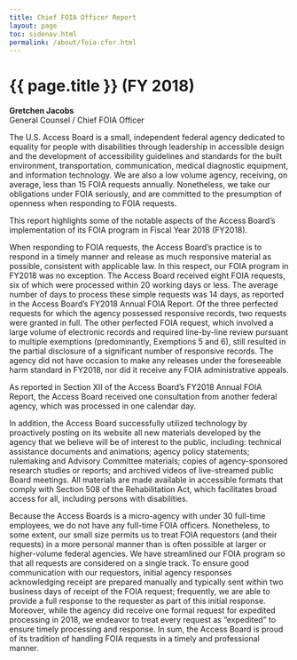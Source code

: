 ```yaml
---
title: Chief FOIA Officer Report
layout: page
toc: sidenav.html
permalink: /about/foia-cfor.html
---
```


# {{ page.title }} (FY 2018)

**Gretchen Jacobs**  
General Counsel / Chief FOIA Officer

The U.S. Access Board is a small, independent federal agency dedicated to equality for people with disabilities through leadership in accessible design and the development of accessibility guidelines and standards for the built environment, transportation, communication, medical diagnostic equipment, and information technology. We are also a low volume agency, receiving, on average, less than 15 FOIA requests annually.  Nonetheless, we take our obligations under FOIA seriously, and are committed to the presumption of openness when responding to FOIA requests.

This report highlights some of the notable aspects of the Access Board’s implementation of its FOIA program in Fiscal Year 2018 (FY2018).

When responding to FOIA requests, the Access Board’s practice is to respond in a timely manner and release as much responsive material as possible, consistent with applicable law.  In this respect, our FOIA program in FY2018 was no exception.  The Access Board received eight FOIA requests, six of which were processed within 20 working days or less.  The average number of days to process these simple requests was 14 days, as reported in the Access Board’s FY2018 Annual FOIA Report.  Of the three perfected requests for which the agency possessed responsive records, two requests were granted in full.  The other perfected FOIA request, which involved a large volume of electronic records and required line-by-line review pursuant to multiple exemptions (predominantly, Exemptions 5 and 6), still resulted in the partial disclosure of a significant number of responsive records.  The agency did not have occasion to make any releases under the foreseeable harm standard in FY2018, nor did it receive any FOIA administrative appeals.

As reported in Section XII of the Access Board’s FY2018 Annual FOIA Report, the Access Board received one consultation from another federal agency, which was processed in one calendar day.

In addition, the Access Board successfully utilized technology by proactively posting on its website all new materials developed by the agency that we believe will be of interest to the public, including:  technical assistance documents and animations; agency policy statements; rulemaking and Advisory Committee materials; copies of agency-sponsored research studies or reports; and archived videos of live-streamed public Board meetings.  All materials are made available in accessible formats that comply with Section 508 of the Rehabilitation Act, which facilitates broad access for all, including persons with disabilities.

Because the Access Boards is a micro-agency with under 30 full-time employees, we do not have any full-time FOIA officers.  Nonetheless, to some extent, our small size permits us to treat FOIA requestors (and their requests) in a more personal manner than is often possible at larger or higher-volume federal agencies.  We have streamlined our FOIA program so that all requests are considered on a single track.  To ensure good communication with our requestors, initial agency responses acknowledging receipt are prepared manually and typically sent within two business days of receipt of the FOIA request; frequently, we are able to provide a full response to the requester as part of this initial response.  Moreover, while the agency did receive one formal request for expedited processing in 2018, we endeavor to treat every request as “expedited” to ensure timely processing and response.  In sum, the Access Board is proud of its tradition of handling FOIA requests in a timely and professional manner.
